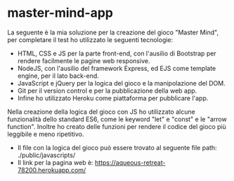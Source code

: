 # master-mind-app
La seguente è la mia soluzione per la creazione del gioco "Master Mind", per completare il test ho utilizzato le seguenti tecnologie:
- HTML, CSS e JS per la parte front-end, con l'ausilio di Bootstrap per rendere facilmente le pagine web responsive.
- NodeJS, con l'ausilio del framework Express, ed EJS come template engine, per il lato back-end.
- JavaScript e jQuery per la logica del gioco e la manipolazione del DOM.
- Git per il version control e per la pubblicazione della web app.
- Infine ho utilizzato Heroku come piattaforma per pubblicare l'app.

Nella creazione della logica del gioco con JS ho utilizzato alcune funzionalità dello standard ES6, come le keyword "let" e "const" e le "arrow function".
Inoltre ho creato delle funzioni per rendere il codice del gioco più leggibile e meno ripetitivo.

- Il file con la logica del gioco può essere trovato al seguente file path: ./public/javascripts/
- Il link per la pagina web è: https://aqueous-retreat-78200.herokuapp.com/
